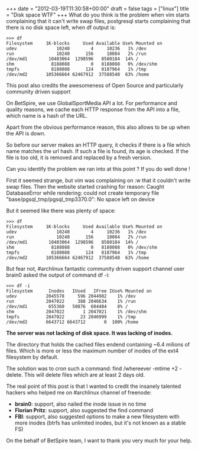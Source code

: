 +++
date = "2012-03-19T11:30:58+00:00"
draft = false
tags = ["linux"]
title = "Disk space WTF"
+++
What do you think is the problem when vim starts complaining that it can't
write swap files, postgresql starts complaining that there is no disk space
left, when df output is:

    >>> df 
    Filesystem     1K-blocks     Used Available Use% Mounted on
    udev               10240        4     10236   1% /dev
    run                10240      156     10084   2% /run
    /dev/md1        10403064  1298596   8580184  14% /
    shm              8188088        0   8188088   0% /dev/shm
    tmpfs            8188088      124   8187964   1% /tmp
    /dev/md2       105366664 62467912  37588548  63% /home

This post also credits the awesomeness of Open Source and particularly community driven support

On BetSpire, we use GlobalSportMedia API a lot. For performance and quality
reasons, we cache each HTTP response from the API into a file, which name is a
hash of the URL.

Apart from the obvious performance reason, this also allows to be up when the
API is down.

So before our server makes an HTTP query, it checks if there is a file which
name matches the url hash. If such a file is found, its age is checked. If the
file is too old, it is removed and replaced by a fresh version.

Can you identify the problem we ran into at this point ? If you do well done !

First it seemed strange, but vim was complaining on :w that it couldn't write
swap files. Then the website started crashing for reason: Caught DatabaseError
while rendering: could not create temporary file
"base/pgsql_tmp/pgsql_tmp3370.0": No space left on device

But it seemed like there was plenty of space:

    >>> df 
    Filesystem     1K-blocks     Used Available Use% Mounted on
    udev               10240        4     10236   1% /dev
    run                10240      156     10084   2% /run
    /dev/md1        10403064  1298596   8580184  14% /
    shm              8188088        0   8188088   0% /dev/shm
    tmpfs            8188088      124   8187964   1% /tmp
    /dev/md2       105366664 62467912  37588548  63% /home

But fear not, #archlinux fantastic community driven support channel user brain0 asked the output of command df -i:

    >>> df -i
    Filesystem      Inodes   IUsed   IFree IUse% Mounted on
    udev           2045578     596 2044982    1% /dev
    run            2047022     388 2046634    1% /run
    /dev/md1        655360   50876  604484    8% /
    shm            2047022       1 2047021    1% /dev/shm
    tmpfs          2047022      23 2046999    1% /tmp
    /dev/md2       6643712 6643712       0  100% /home

**The server was not lacking of disk space. It was lacking of inodes.**

The directory that holds the cached files endend containing ~6.4 milions of
files. Which is more or less the maximum number of inodes of the ext4
filesystem by default.

The solution was to cron such a command: find /whereever -mtime +2 -delete.
This will delete files which are at least 2 days old.

The real point of this post is that I wanted to credit the insanely talented
hackers who helped me on #archlinux channel of freenode:

- **brain0**: support, also nailed the inode issue in no time
- **Florian Pritz**: support, also suggested the find command
- **FBI**: support, also suggested options to make a new filesystem with more
  inodes (btrfs has unlimited inodes, but it's not known as a stable FS)

On the behalf of BetSpire team, I want to thank you very much for your help.
